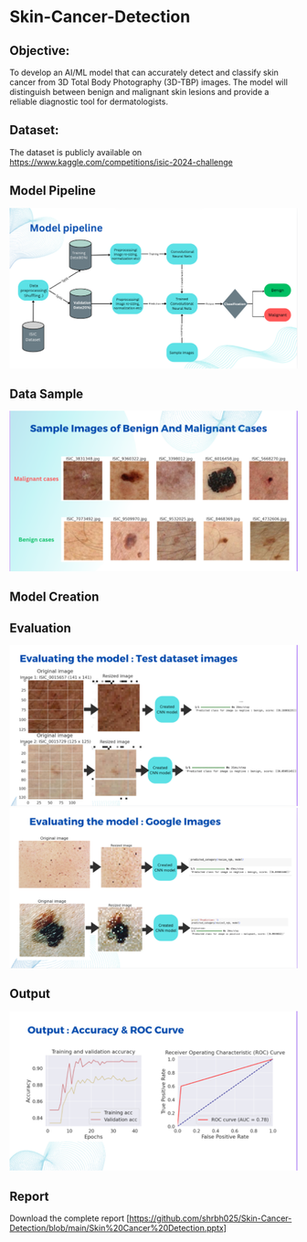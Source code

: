 # Skin-Cancer-Detection

## Objective:
To develop an AI/ML model that can accurately detect and classify skin cancer from 3D Total Body Photography (3D-TBP) images. The model will distinguish between benign and malignant skin lesions and provide a reliable diagnostic tool for dermatologists.

## Dataset:
The dataset is publicly available on https://www.kaggle.com/competitions/isic-2024-challenge

## Model Pipeline
<img src="https://github.com/shrbh025/Skin-Cancer-Detection/blob/main/PipeLine.png">

## Data Sample
<img src="https://github.com/shrbh025/Skin-Cancer-Detection/blob/main/SampleImages.png">

## Model Creation


## Evaluation
<img src="https://github.com/shrbh025/Skin-Cancer-Detection/blob/main/Eval1.png">

<img src="https://github.com/shrbh025/Skin-Cancer-Detection/blob/main/Eval2.png">

## Output
<img src="https://github.com/shrbh025/Skin-Cancer-Detection/blob/main/Output.png">

## Report
Download the complete report [https://github.com/shrbh025/Skin-Cancer-Detection/blob/main/Skin%20Cancer%20Detection.pptx]
